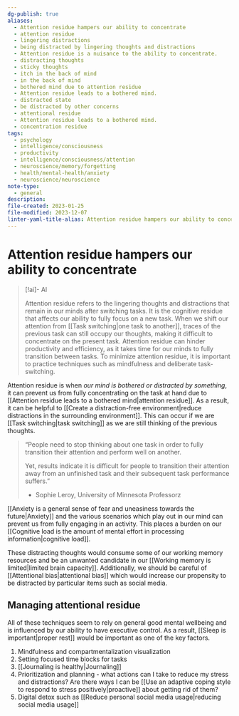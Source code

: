```yaml
---
dg-publish: true
aliases:
  - Attention residue hampers our ability to concentrate
  - attention residue
  - lingering distractions
  - being distracted by lingering thoughts and distractions
  - Attention residue is a nuisance to the ability to concentrate.
  - distracting thoughts
  - sticky thoughts
  - itch in the back of mind
  - in the back of mind
  - bothered mind due to attention residue
  - Attention residue leads to a bothered mind.
  - distracted state
  - be distracted by other concerns
  - attentional residue
  - Attention residue leads to a bothered mind.
  - concentration residue
tags:
  - psychology
  - intelligence/consciousness
  - productivity
  - intelligence/consciousness/attention
  - neuroscience/memory/forgetting
  - health/mental-health/anxiety
  - neuroscience/neuroscience
note-type:
  - general
description: 
file-created: 2023-01-25
file-modified: 2023-12-07
linter-yaml-title-alias: Attention residue hampers our ability to concentrate
---
```


# Attention residue hampers our ability to concentrate

> [!ai]- AI
>
> Attention residue refers to the lingering thoughts and distractions that remain in our minds after switching tasks. It is the cognitive residue that affects our ability to fully focus on a new task. When we shift our attention from [[Task switching|one task to another]], traces of the previous task can still occupy our thoughts, making it difficult to concentrate on the present task. Attention residue can hinder productivity and efficiency, as it takes time for our minds to fully transition between tasks. To minimize attention residue, it is important to practice techniques such as mindfulness and deliberate task-switching.

Attention residue is when *our mind is bothered or distracted by something*, it can prevent us from fully concentrating on the task  at hand due to [[Attention residue leads to a bothered mind|attention residue]]. As a result, it can be helpful to [[Create a distraction-free environment|reduce distractions in the surrounding environment]]. This can occur if we are [[Task switching|task switching]] as we are still thinking of the previous thoughts.

> “People need to stop thinking about one task in order to fully transition their attention and perform well on another.
>
> Yet, results indicate it is difficult for people to transition their attention away from an unfinished task and their subsequent task performance suffers.”
> - Sophie Leroy, University of Minnesota Professorz

[[Anxiety is a general sense of fear and uneasiness towards the future|Anxiety]] and the various scenarios which play out in our mind can prevent us from fully engaging in an activity. This places a burden on our [[Cognitive load is the amount of mental effort in processing information|cognitive load]].

These distracting thoughts would consume some of our working memory resources and be an unwanted candidate in our [[Working memory is limited|limited brain capacity]]. Additionally, we should be careful of [[Attentional bias|attentional bias]] which would increase our propensity to be distracted by particular items such as social media.

## Managing attentional residue

All of these techniques seem to rely on general good mental wellbeing and is influenced by our ability to have executive control.  As a result, [[Sleep is important|proper rest]] would be important as one of the key factors.

1. Mindfulness and compartmentalization visualization
2. Setting focused time blocks for tasks
3. [[Journaling is healthy|Journaling]]
4. Prioritization and planning - what actions can I take to reduce my stress and distractions? Are there ways I can be [[Use an adaptive coping style to respond to stress positively|proactive]] about getting rid of them?
5. Digital detox such as [[Reduce personal social media usage|reducing social media usage]]
